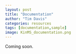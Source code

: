 ```yaml
---
layout: post
title: "Documentation"
author: "Tim Davis"
categories: resources
tags: [documentation,sample]
image: KinMS_documentation.png
---
```


Coming soon.
